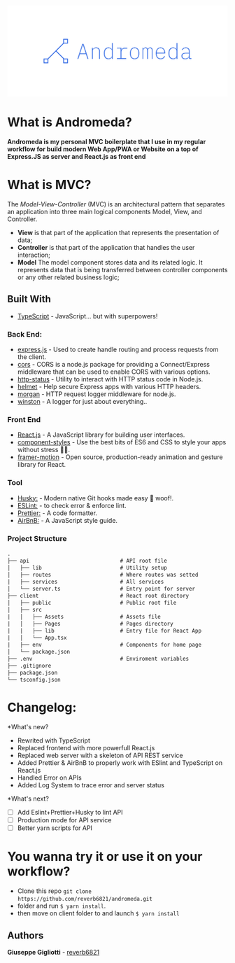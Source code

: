 <img  src="./andromeda.png"/>


# What is Andromeda?
**Andromeda is my personal MVC boilerplate that I use in my regular workflow for build modern Web App/PWA or Website on a top of Express.JS as server and React.js as front end**

# What is MVC?
The *Model-View-Controller* (MVC) is an architectural pattern that separates an application into three main logical components Model, View, and Controller.
* **View** is that part of the application that represents the presentation of data;
* **Controller** is that part of the application that handles the user interaction;
* **Model** The model component stores data and its related logic. It represents data that is being transferred between controller components or any other related business logic;

## Built With
* [TypeScript]() - JavaScript... but with superpowers!
### Back End:
* [express.js](https://expressjs.com/it/) - Used to create handle routing and process requests from the client.
* [cors](https://github.com/expressjs/cors) - CORS is a node.js package for providing a Connect/Express middleware that can be used to enable CORS with various options.
* [http-status](https://github.com/adaltas/node-http-status) - Utility to interact with HTTP status code in Node.js.
* [helmet](https://github.com/helmetjs/helmet) - Help secure Express apps with various HTTP headers.
* [morgan](https://github.com/expressjs/morgan) - HTTP request logger middleware for node.js.
* [winston](https://github.com/winstonjs/winston) - A logger for just about everything..

### Front End
* [React.js](https://reactjs.org/) - A JavaScript library for building user interfaces.
* [component-styles](https://styled-components.com/) - Use the best bits of ES6 and CSS to style your apps without stress 💅🏾.
* [framer-motion](https://github.com/framer/motion#readme) - Open source, production-ready animation and gesture library for React.
  
### Tool
* [Husky:](https://github.com/typicode/husky) - Modern native Git hooks made easy 🐶 woof!.
* [ESLint:](https://eslint.org/) - to check error & enforce lint.
* [Prettier:](https://prettier.io/) - A code formatter.
* [AirBnB:](https://airbnb.io/javascript/) - A JavaScript style guide.

### Project Structure
```
.
├── api                             # API root file
│   ├── lib                         # Utility setup
│   ├── routes                      # Where routes was setted
|   ├── services                    # All services
│   └── server.ts                   # Entry point for server
├── client                          # React root directory
│   ├── public                      # Public root file
│   ├── src                         
|   │   ├── Assets                  # Assets file
|   │   ├── Pages                   # Pages directory
|   |   ├── lib                     # Entry file for React App
|   │   └── App.tsx 
|   ├── env                         # Components for home page
│   └── package.json 
├── .env                            # Enviroment variables
├── .gitignore
├── package.json
└── tsconfig.json
```

# Changelog:
*What's new?
- Rewrited with TypeScript
- Replaced frontend with more powerfull React.js
- Replaced web server with a skeleton of API REST service
- Added Prettier & AirBnB to properly work with ESlint and TypeScript on React.js
- Handled Error on APIs
- Added Log System to trace error and server status

*What's next?
- [ ] Add Eslint+Prettier+Husky to lint API
- [ ] Production mode for API service
- [ ] Better yarn scripts for API

# You wanna try it or use it on your workflow?
- Clone this repo ```git clone https://github.com/reverb6821/andromeda.git``` 
- folder and run ```$ yarn install```.
- then move on client folder to and launch ```$ yarn install```

## Authors                                                  
**Giuseppe Gigliotti** - [reverb6821](https://reverb6821.github.io/)

